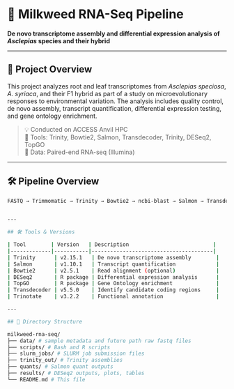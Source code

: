 # 🧬 Milkweed RNA-Seq Pipeline

**De novo transcriptome assembly and differential expression analysis of *Asclepias* species and their hybrid**

---

## 🌿 Project Overview

This project analyzes root and leaf transcriptomes from *Asclepias speciosa*, *A. syriaca*, and their F1 hybrid as part of a study on microevolutionary responses to environmental variation. The analysis includes quality control, de novo assembly, transcript quantification, differential expression testing, and gene ontology enrichment.

> 💡 Conducted on ACCESS Anvil HPC  
> 🔬 Tools: Trinity, Bowtie2, Salmon, Transdecoder, Trinity, DESeq2, TopGO  
> 📁 Data: Paired-end RNA-seq (Illumina)

---

## 🛠 Pipeline Overview

```bash
FASTQ → Trimmomatic → Trinity → Bowtie2 → ncbi-blast → Salmon → Transdecoder → Trinotate → in R →  DESeq2 → TopGO


---

## 🛠 Tools & Versions

| Tool        | Version   | Description                           |
|-------------|-----------|---------------------------------------|
| Trinity      | v2.15.1   | De novo transcriptome assembly        |
| Salmon       | v1.10.1   | Transcript quantification             |
| Bowtie2      | v2.5.1    | Read alignment (optional)             |
| DESeq2       | R package | Differential expression analysis      |
| TopGO        | R package | Gene Ontology enrichment              |
| Transdecoder | v5.5.0    | Identify candidate coding regions     |
| Trinotate    | v3.2.2    | Functional annotation                 |

---

## 📂 Directory Structure

milkweed-rna-seq/
├── data/ # sample metadata and future path raw fastq files
├── scripts/ # Bash and R scripts
├── slurm_jobs/ # SLURM job submission files
├── trinity_out/ # Trinity assemblies
├── quants/ # Salmon quant outputs
├── results/ # DESeq2 outputs, plots, tables
└── README.md # This file



